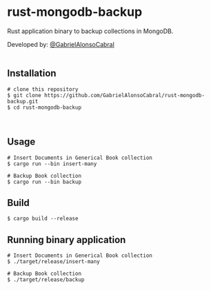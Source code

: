 # rust-mongodb-backup
  Rust application binary to backup collections in MongoDB.  

  Developed by: <a href="https://www.github.com/gabrielAlonsoCabral">@GabrielAlonsoCabral</a>  
 <br/>

## Installation

```
# clone this repository
$ git clone https://github.com/GabrielAlonsoCabral/rust-mongodb-backup.git
$ cd rust-mongodb-backup
```

<br/>


## Usage

```
# Insert Documents in Generical Book collection
$ cargo run --bin insert-many

# Backup Book collection
$ cargo run --bin backup
```


## Build

```
$ cargo build --release
```

## Running binary application

```
# Insert Documents in Generical Book collection
$ ./target/release/insert-many

# Backup Book collection
$ ./target/release/backup 
```